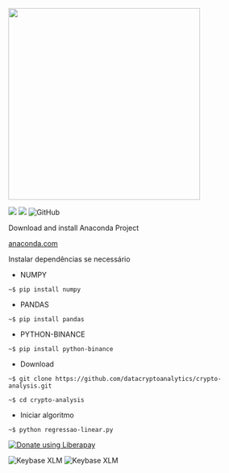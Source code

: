 <a href="https://datacryptoanalytics.github.io/"><img src="https://datacryptoanalytics.github.io/images/logo-datacrypto-analytics.png"  width="380"/></a>


 <a><img src="https://img.shields.io/badge/python-> 3.2-blue.svg"></a>     <img src="http://img.shields.io/liberapay/receives/datacryptoanalytics.svg?logo=liberapay">  <img alt="GitHub" src="https://img.shields.io/github/license/datacryptoanalytics/crypto-analysis">
 

Download and install Anaconda Project

[anaconda.com](https://www.anaconda.com/products/individual#Downloads)



Instalar dependências se necessário 

- NUMPY

`~$ pip install numpy`

- PANDAS

`~$ pip install pandas`

- PYTHON-BINANCE

`~$ pip install python-binance`

- Download

`~$ git clone https://github.com/datacryptoanalytics/crypto-analysis.git`


`~$ cd crypto-analysis`

- Iniciar algoritmo

`~$ python regressao-linear.py`


<a href="https://liberapay.com/datacryptoanalytics/donate">  <img alt="Donate using Liberapay" src="https://liberapay.com/assets/widgets/donate.svg"></a></noscript>

<img alt="Keybase XLM" src="https://img.shields.io/keybase/btc/fsoarez">
<img alt="Keybase XLM" src="https://img.shields.io/keybase/xlm/fsoarez">

